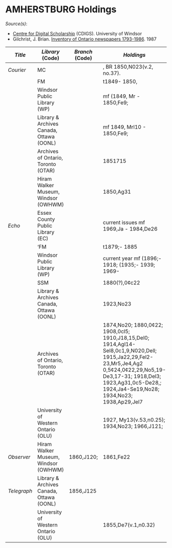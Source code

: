 # AMHERSTBURG Holdings

_Source(s)_:
   * [Centre for Digital Scholarship](https://cdigs.uwindsor.ca) (CDIGS). University of Windsor
   * Gilchrist, J. Brian. [Inventory of Ontario newspapers 1793-1986](https://www.torontopubliclibrary.ca/detail?R=1955746). 1987

| _Title_ | _Library_ (Code) | _Branch_ (Code) | _Holdings_ |
| --- | --- | --- | --- |
| _Courier_ | MC |  | , BR 1850,N023(v.2, no.37). |
|  | FM |  | t1849- 1850, |
|  | Windsor Public Library (WP) |  | mf (1849, Mr - 1850,Fe9; |
|  | Library & Archives Canada, Ottawa (OONL) |  | mf 1849, Mrl10 - 1850,Fe9; |
|  | Archives of Ontario, Toronto (OTAR) |  | 1851715 |
|  | Hiram Walker Museum, Windsor (OWHWM) |  | 1850,Ag31 |
| _Echo_ | Essex County Public Library (EC) |  | current issues mf 1969,Ja - 1984,De26 |
|  | ‘FM |  | t1879;- 1885 |
|  | Windsor Public Library (WP) |  | current year mf (1896;- 1918; (1935;- 1939; 1969- |
|  | SSM |  | 1880(?),0¢c22 |
|  | Library & Archives Canada, Ottawa (OONL) |  | 1923,No23 |
|  | Archives of Ontario, Toronto (OTAR) |  | 1874,No20; 1880,0¢22; 1908,0cl5; 1910,J18,15,Del0; 1914,Agl14-Sel8,0c1,9,N020,Dell; 1915,Ja22,29,Fel2-23,Mr5,Je4,Ag2 0,5¢24,0¢22,29,No5,19-De3,17-31; 1918,Del3; 1923,Ag31,0c5-De28,; 1924,Ja4-Se19,No28; 1934,No23; 1938,Ap29,Jel7 |
|  | University of Western Ontario (OLU) |  | 1927, My13(v.53,n0.25); 1934,No23; 1966,J121; |
| _Observer_ | Hiram Walker Museum, Windsor (OWHWM) | 1860,J120; | 1861,Fe22 |
| _Telegraph_ | Library & Archives Canada, Ottawa (OONL) | 1856,J125 |  |
|  | University of Western Ontario (OLU) |  | 1855,De7(v.1,n0.32) |
